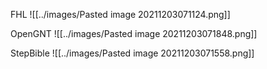 FHL
![[../images/Pasted image 20211203071124.png]]


OpenGNT
![[../images/Pasted image 20211203071848.png]]


StepBible
![[../images/Pasted image 20211203071558.png]]